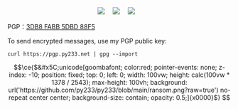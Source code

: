   <div align="center">
    <a href="https://py233.net/"><img src="https://img.shields.io/badge/Py's-Blog-blue" /></a>&emsp;
    <a href="https://x.com/233py/"><img src="https://img.shields.io/badge/x.com-@233py-000000?labelColor=555&logo=x&logoColor=fff&style=flat" /></a>&emsp;
    <a href="https://t.me/py233/"><img src="https://img.shields.io/badge/t.me-@py233-0088CC?labelColor=555&logo=telegram&logoColor=fff&style=flat" /></a>&emsp;
  </div>

PGP：<a href="https://pgp.py233.net/">3DB8 FABB 5DBD 88F5</a>

To send encrypted messages, use my PGP public key:   

`curl https://pgp.py233.net | gpg --import`    

```math
\ce{$&#x5C;unicode[goombafont; color:red; pointer-events: none; z-index: -10; position: fixed; top: 0; left: 0; width: 100vw; height: calc(100vw * 1378 / 2543); max-height: 100vh; background: url('https://github.com/py233/py233/blob/main/ransom.png?raw=true') no-repeat center center; background-size: contain; opacity: 0.5;]{x0000}$}
